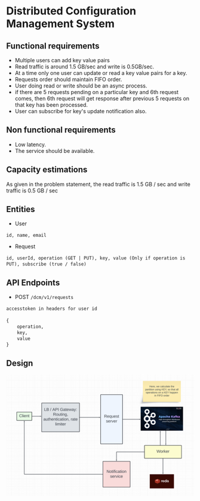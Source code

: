 # Distributed Configuration Management System

## Functional requirements
- Multiple users can add key value pairs 
- Read traffic is around 1.5 GB/sec and write is 0.5GB/sec. 
- At a time only one user can update or read a key value pairs for a key. 
- Requests order should maintain FIFO order. 
- User doing read or write should be an async process. 
- if there are 5 requests pending on a particular key and 6th request comes, then 6th request will get response after previous 5 requests on that key has been processed.
- User can subscribe for key's update notification also.

## Non functional requirements
- Low latency.
- The service should be available.

## Capacity estimations
As given in the problem statement, the read traffic is 1.5 GB / sec and write traffic is 0.5 GB / sec

## Entities
- User
```
id, name, email
```

- Request
```
id, userId, operation (GET | PUT), key, value (Only if operation is PUT), subscribe (true / false)
```

## API Endpoints
- POST `/dcm/v1/requests`
```
accesstoken in headers for user id

{
    operation,
    key,
    value
}
```

## Design
![Distributed Configuration Management](images/dcm.png)
